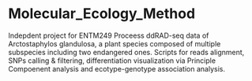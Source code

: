 # Molecular_Ecology_Method
Indepdent project for ENTM249
Proceess ddRAD-seq data of Arctostaphylos glandulosa, a plant species composed of multiple subspecies including two endangered ones. Scripts for reads alignment, SNPs calling & filtering, differentiation visualization via Principle Compoenent analysis and ecotype-genotype association analysis.
